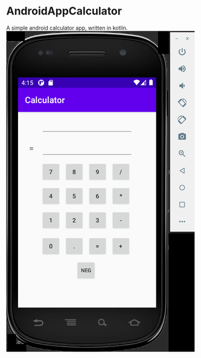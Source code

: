 # AndroidAppCalculator
A simple android calculator app, written in kotlin.  
![The app](/app/images/Calculator.png)
